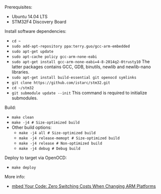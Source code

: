 Prerequisites:
* Ubuntu 14.04 LTS
* STM32F4 Discovery Board

Install software dependencies:
* `cd ~`
* `sudo add-apt-repository ppa:terry.guo/gcc-arm-embedded`
* `sudo apt-get update`
* `sudo apt-cache policy gcc-arm-none-eabi`
* `sudo apt-get install gcc-arm-none-eabi=4-8-2014q2-0trusty10` The latter packages contains GCC, GDB, binutils, newlib and newlib-nano libraries.
* `sudo apt-get install build-essential git openocd symlinks` 
* `git clone https://github.com/istarc/stm32.git`
* `cd ~/stm32`
* `git submodule update --init` This command is required to initialize submodules.

Build:
* `make clean`
* `make -j4 # Size-optimized build`
* Other build options:
	* `make -j4 all # Size-optimized build`
	* `make -j4 release-memopt # Size-optimized build`
	* `make -j4 release # Non-optimized build`
	* `make -j4 debug # Debug build` 

Deploy to target via OpenOCD:
* `make deploy`

More info:
* [mbed Your Code: Zero Switching Costs When Changing ARM Platforms](http://istarc.wordpress.com/2014/07/28/stm32f4-mbed-your-code/)

